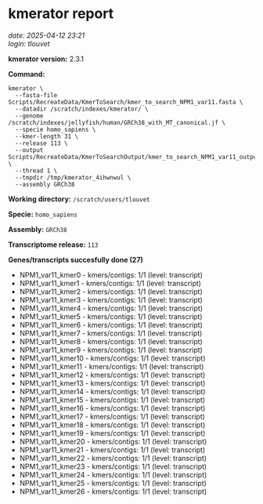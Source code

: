 # kmerator report
*date: 2025-04-12 23:21*  
*login: tlouvet*

**kmerator version:** 2.3.1

**Command:**

```
kmerator \
  --fasta-file Scripts/RecreateData/KmerToSearch/kmer_to_search_NPM1_var11.fasta \
  --datadir /scratch/indexes/kmerator/ \
  --genome /scratch/indexes/jellyfish/human/GRCh38_with_MT_canonical.jf \
  --specie homo_sapiens \
  --kmer-length 31 \
  --release 113 \
  --output Scripts/RecreateData/KmerToSearchOutput/kmer_to_search_NPM1_var11_output \
  --thread 1 \
  --tmpdir /tmp/kmerator_4ihwnwul \
  --assembly GRCh38
```

**Working directory:** `/scratch/users/tlouvet`

**Specie:** `homo_sapiens`

**Assembly:** `GRCh38`

**Transcriptome release:** `113`

**Genes/transcripts succesfully done (27)**

- NPM1_var11_kmer0 - kmers/contigs: 1/1 (level: transcript)
- NPM1_var11_kmer1 - kmers/contigs: 1/1 (level: transcript)
- NPM1_var11_kmer2 - kmers/contigs: 1/1 (level: transcript)
- NPM1_var11_kmer3 - kmers/contigs: 1/1 (level: transcript)
- NPM1_var11_kmer4 - kmers/contigs: 1/1 (level: transcript)
- NPM1_var11_kmer5 - kmers/contigs: 1/1 (level: transcript)
- NPM1_var11_kmer6 - kmers/contigs: 1/1 (level: transcript)
- NPM1_var11_kmer7 - kmers/contigs: 1/1 (level: transcript)
- NPM1_var11_kmer8 - kmers/contigs: 1/1 (level: transcript)
- NPM1_var11_kmer9 - kmers/contigs: 1/1 (level: transcript)
- NPM1_var11_kmer10 - kmers/contigs: 1/1 (level: transcript)
- NPM1_var11_kmer11 - kmers/contigs: 1/1 (level: transcript)
- NPM1_var11_kmer12 - kmers/contigs: 1/1 (level: transcript)
- NPM1_var11_kmer13 - kmers/contigs: 1/1 (level: transcript)
- NPM1_var11_kmer14 - kmers/contigs: 1/1 (level: transcript)
- NPM1_var11_kmer15 - kmers/contigs: 1/1 (level: transcript)
- NPM1_var11_kmer16 - kmers/contigs: 1/1 (level: transcript)
- NPM1_var11_kmer17 - kmers/contigs: 1/1 (level: transcript)
- NPM1_var11_kmer18 - kmers/contigs: 1/1 (level: transcript)
- NPM1_var11_kmer19 - kmers/contigs: 1/1 (level: transcript)
- NPM1_var11_kmer20 - kmers/contigs: 1/1 (level: transcript)
- NPM1_var11_kmer21 - kmers/contigs: 1/1 (level: transcript)
- NPM1_var11_kmer22 - kmers/contigs: 1/1 (level: transcript)
- NPM1_var11_kmer23 - kmers/contigs: 1/1 (level: transcript)
- NPM1_var11_kmer24 - kmers/contigs: 1/1 (level: transcript)
- NPM1_var11_kmer25 - kmers/contigs: 1/1 (level: transcript)
- NPM1_var11_kmer26 - kmers/contigs: 1/1 (level: transcript)
